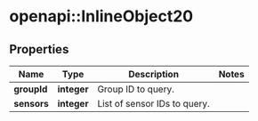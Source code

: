 # openapi::InlineObject20

## Properties
Name | Type | Description | Notes
------------ | ------------- | ------------- | -------------
**groupId** | **integer** | Group ID to query. | 
**sensors** | **integer** | List of sensor IDs to query. | 


